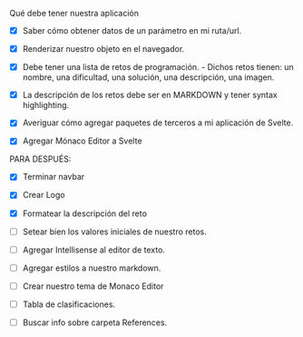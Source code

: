 Qué debe tener nuestra aplicación

- [x] Saber cómo obtener datos de un parámetro en mi ruta/url.
- [x] Renderizar nuestro objeto en el navegador.

- [x] Debe tener una lista de retos de programación. - Dichos retos tienen: un nombre, una dificultad, una solución, una descripción, una imagen.
- [x] La descripción de los retos debe ser en MARKDOWN y tener syntax highlighting.

- [x] Averiguar cómo agregar paquetes de terceros a mi aplicación de Svelte.
- [x] Agregar Mónaco Editor a Svelte

PARA DESPUÉS:

- [x] Terminar navbar
- [x] Crear Logo
- [x] Formatear la descripción del reto
- [ ] Setear bien los valores iniciales de nuestro retos.
- [ ] Agregar Intellisense al editor de texto.
- [ ] Agregar estilos a nuestro markdown.

- [ ] Crear nuestro tema de Monaco Editor
- [ ] Tabla de clasificaciones.
- [ ] Buscar info sobre carpeta References.
